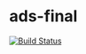 # ads-final
[![Build Status](http://52.7.229.22:8080/job/production-backend-api/badge/icon)](http://52.7.229.22:8080/job/production-backend-api/)
